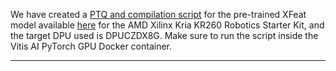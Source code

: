 We have created a [PTQ and compilation script](PTQ_Script_XFeat.py) for the pre-trained XFeat model available [here](https://github.com/verlab/accelerated_features) for the AMD Xilinx Kria KR260 Robotics Starter Kit, and the target DPU used is DPUCZDX8G. Make sure to run the script inside the Vitis AI PyTorch GPU Docker container.

---

